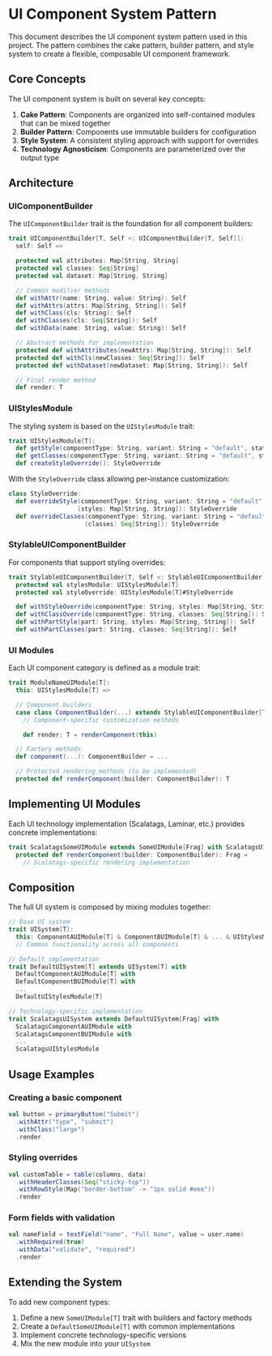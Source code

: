 # UI Component System Pattern

This document describes the UI component system pattern used in this project. The pattern combines the cake pattern, builder pattern, and style system to create a flexible, composable UI component framework.

## Core Concepts

The UI component system is built on several key concepts:

1. **Cake Pattern**: Components are organized into self-contained modules that can be mixed together
2. **Builder Pattern**: Components use immutable builders for configuration
3. **Style System**: A consistent styling approach with support for overrides
4. **Technology Agnosticism**: Components are parameterized over the output type

## Architecture

### UIComponentBuilder

The `UIComponentBuilder` trait is the foundation for all component builders:

```scala
trait UIComponentBuilder[T, Self <: UIComponentBuilder[T, Self]]:
  self: Self =>

  protected val attributes: Map[String, String]
  protected val classes: Seq[String]
  protected val dataset: Map[String, String]

  // Common modifier methods
  def withAttr(name: String, value: String): Self
  def withAttrs(attrs: Map[String, String]): Self
  def withClass(cls: String): Self
  def withClasses(cls: Seq[String]): Self
  def withData(name: String, value: String): Self

  // Abstract methods for implementation
  protected def withAttributes(newAttrs: Map[String, String]): Self
  protected def withCls(newClasses: Seq[String]): Self
  protected def withDataset(newDataset: Map[String, String]): Self

  // Final render method
  def render: T
```

### UIStylesModule

The styling system is based on the `UIStylesModule` trait:

```scala
trait UIStylesModule[T]:
  def getStyle(componentType: String, variant: String = "default", state: String = "default"): Map[String, String]
  def getClasses(componentType: String, variant: String = "default", state: String = "default"): Seq[String]
  def createStyleOverride(): StyleOverride
```

With the `StyleOverride` class allowing per-instance customization:

```scala
class StyleOverride:
  def overrideStyle(componentType: String, variant: String = "default", state: String = "default")
                   (styles: Map[String, String]): StyleOverride
  def overrideClasses(componentType: String, variant: String = "default", state: String = "default")
                     (classes: Seq[String]): StyleOverride
```

### StylableUIComponentBuilder

For components that support styling overrides:

```scala
trait StylableUIComponentBuilder[T, Self <: StylableUIComponentBuilder[T, Self]] extends UIComponentBuilder[T, Self]:
  protected val stylesModule: UIStylesModule[T]
  protected val styleOverride: UIStylesModule[T]#StyleOverride

  def withStyleOverride(componentType: String, styles: Map[String, String]): Self
  def withClassOverride(componentType: String, classes: Seq[String]): Self
  def withPartStyle(part: String, styles: Map[String, String]): Self
  def withPartClasses(part: String, classes: Seq[String]): Self
```

### UI Modules

Each UI component category is defined as a module trait:

```scala
trait ModuleNameUIModule[T]:
  this: UIStylesModule[T] =>

  // Component builders
  case class ComponentBuilder(...) extends StylableUIComponentBuilder[T, ComponentBuilder]:
    // Component-specific customization methods

    def render: T = renderComponent(this)

  // Factory methods
  def component(...): ComponentBuilder = ...

  // Protected rendering methods (to be implemented)
  protected def renderComponent(builder: ComponentBuilder): T
```

## Implementing UI Modules

Each UI technology implementation (Scalatags, Laminar, etc.) provides concrete implementations:

```scala
trait ScalatagsSomeUIModule extends SomeUIModule[Frag] with ScalatagsUIStylesModule:
  protected def renderComponent(builder: ComponentBuilder): Frag =
    // Scalatags-specific rendering implementation
```

## Composition

The full UI system is composed by mixing modules together:

```scala
// Base UI system
trait UISystem[T]:
  this: ComponentAUIModule[T] & ComponentBUIModule[T] & ... & UIStylesModule[T] =>
  // Common functionality across all components

// Default implementation
trait DefaultUISystem[T] extends UISystem[T] with
  DefaultComponentAUIModule[T] with
  DefaultComponentBUIModule[T] with
  ...
  DefaultUIStylesModule[T]

// Technology-specific implementation
trait ScalatagsUISystem extends DefaultUISystem[Frag] with
  ScalatagsComponentAUIModule with
  ScalatagsComponentBUIModule with
  ...
  ScalatagsUIStylesModule
```

## Usage Examples

### Creating a basic component

```scala
val button = primaryButton("Submit")
  .withAttr("type", "submit")
  .withClass("large")
  .render
```

### Styling overrides

```scala
val customTable = table(columns, data)
  .withHeaderClasses(Seq("sticky-top"))
  .withRowStyle(Map("border-bottom" -> "1px solid #eee"))
  .render
```

### Form fields with validation

```scala
val nameField = textField("name", "Full Name", value = user.name)
  .withRequired(true)
  .withData("validate", "required")
  .render
```

## Extending the System

To add new component types:

1. Define a new `SomeUIModule[T]` trait with builders and factory methods
2. Create a `DefaultSomeUIModule[T]` with common implementations
3. Implement concrete technology-specific versions
4. Mix the new module into your `UISystem`
